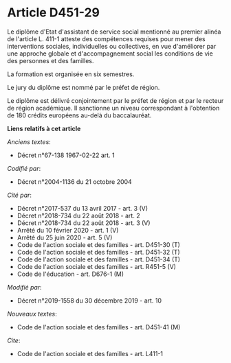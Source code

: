 # Article D451-29

Le diplôme d'Etat d'assistant de service social mentionné au premier alinéa de l'article L. 411-1 atteste des compétences
requises pour mener des interventions sociales, individuelles ou collectives, en vue d'améliorer par une approche globale et
d'accompagnement social les conditions de vie des personnes et des familles.

La formation est organisée en six semestres.

Le jury du diplôme est nommé par le préfet de région.

Le diplôme est délivré conjointement par le préfet de région et par le recteur de région académique. Il sanctionne un niveau
correspondant à l'obtention de 180 crédits européens au-delà du baccalauréat.

**Liens relatifs à cet article**

_Anciens textes_:

  - Décret n°67-138 1967-02-22 art. 1

_Codifié par_:

  - Décret n°2004-1136 du 21 octobre 2004

_Cité par_:

  - Décret n°2017-537 du 13 avril 2017 - art. 3 (V)
  - Décret n°2018-734 du 22 août 2018 - art. 2
  - Décret n°2018-734 du 22 août 2018 - art. 3 (V)
  - Arrêté du 10 février 2020 - art. 1 (V)
  - Arrêté du 25 juin 2020 - art. 5 (V)
  - Code de l'action sociale et des familles - art. D451-30 (T)
  - Code de l'action sociale et des familles - art. D451-32 (T)
  - Code de l'action sociale et des familles - art. D451-34 (T)
  - Code de l'action sociale et des familles - art. R451-5 (V)
  - Code de l'éducation - art. D676-1 (M)

_Modifié par_:

  - Décret n°2019-1558 du 30 décembre 2019 - art. 10

_Nouveaux textes_:

  - Code de l'action sociale et des familles - art. D451-41 (M)

_Cite_:

  - Code de l'action sociale et des familles - art. L411-1
